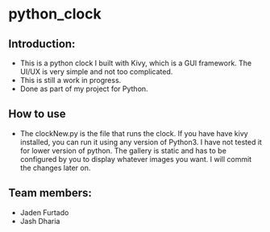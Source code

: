 # python_clock

## Introduction:

* This is a python clock I built with Kivy, which is a GUI framework. The UI/UX is very simple and not too complicated. 
* This is still a work in progress.
* Done as part of my project for Python. 

## How to use

* The clockNew.py is the file that runs the clock. If you have have kivy installed, you can run it using any version of Python3. I have not tested it for lower version of python. The gallery is static and has to be configured by you to display whatever images you want. I will commit the changes later on.

## Team members:

- Jaden Furtado
- Jash Dharia
